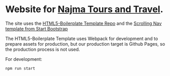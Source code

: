 # Website for [Najma Tours and Travel](https://najmatravel.com/).

The site uses the [HTML5-Boilerplate Template Repo](https://github.com/h5bp/html5-boilerplate-template) and the [Scrolling Nav template from Start Bootstrap](https://startbootstrap.com/template/scrolling-nav)

The HTML5-Boilerplate Template uses Webpack for development and to prepare assets for production, but our production target is Github Pages, so the production process is not used.

For development:

`npm run start`
